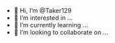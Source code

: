 - 👋 Hi, I’m @Taker129
- 👀 I’m interested in ...
- 🌱 I’m currently learning ...
- 💞️ I’m looking to collaborate on ...
